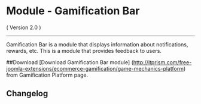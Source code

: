 Module - Gamification Bar
=======================
( Version 2.0 )
- - -

Gamification Bar is a module that displays information about notifications, rewards, etc. This is a module that provides feedback to users.

##Download
[Download Gamification Bar module] (http://itprism.com/free-joomla-extensions/ecommerce-gamification/game-mechanics-platform) from Gamification Platform page.

Changelog
---------